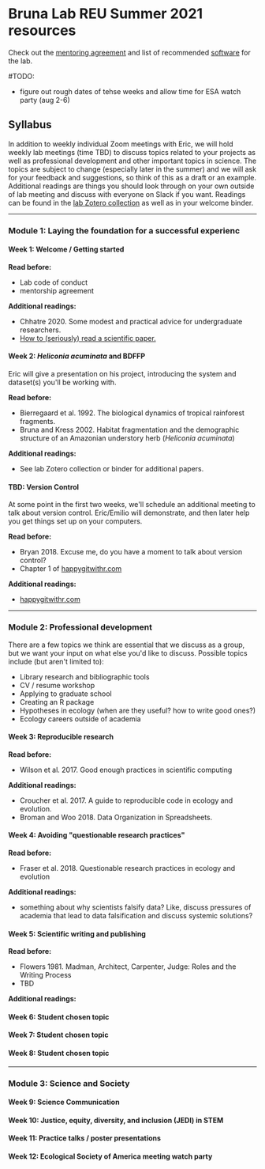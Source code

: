 # Bruna Lab REU Summer 2021 resources

Check out the [mentoring agreement](mentoring-agreement.md) and list of recommended [software](software.md) for the lab.
<!--# more here about structure of repo and purpose -->

\#TODO:

-   figure out rough dates of tehse weeks and allow time for ESA watch party (aug 2-6)

## Syllabus

In addition to weekly individual Zoom meetings with Eric, we will hold weekly lab meetings (time TBD) to discuss topics related to your projects as well as professional development and other important topics in science.
The topics are subject to change (especially later in the summer) and we will ask for your feedback and suggestions, so think of this as a draft or an example.
Additional readings are things you should look through on your own outside of lab meeting and discuss with everyone on Slack if you want.
Readings can be found in the [lab Zotero collection](https://www.zotero.org/groups/2603950/heliconia-frag-drought) as well as in your welcome binder.

------------------------------------------------------------------------

### Module 1: Laying the foundation for a successful experienc

#### Week 1: Welcome / Getting started

**Read before:**

-   Lab code of conduct
-   mentorship agreement

**Additional readings:**

-   Chhatre 2020. Some modest and practical advice for undergraduate researchers.
-   [How to (seriously) read a scientific paper.](https://www.sciencemag.org/careers/2016/03/how-seriously-read-scientific-paper)

#### Week 2: *Heliconia acuminata* and BDFFP

Eric will give a presentation on his project, introducing the system and dataset(s) you'll be working with.

**Read before:**

-   Bierregaard et al. 1992. The biological dynamics of tropical rainforest fragments.
-   Bruna and Kress 2002. Habitat fragmentation and the demographic structure of an Amazonian understory herb (*Heliconia acuminata*)

**Additional readings:**

-   See lab Zotero collection or binder for additional papers.

#### TBD: Version Control

At some point in the first two weeks, we'll schedule an additional meeting to talk about version control.
Eric/Emilio will demonstrate, and then later help you get things set up on your computers.

**Read before:**

-   Bryan 2018. Excuse me, do you have a moment to talk about version control?
-   Chapter 1 of [happygitwithr.com](https://happygitwithr.com/)

**Additional readings:**

-   [happygitwithr.com](https://happygitwithr.com/)

------------------------------------------------------------------------

### Module 2: Professional development

There are a few topics we think are essential that we discuss as a group, but we want your input on what else you'd like to discuss.
Possible topics include (but aren't limited to):

-   Library research and bibliographic tools
-   CV / resume workshop
-   Applying to graduate school
-   Creating an R package
-   Hypotheses in ecology (when are they useful? how to write good ones?)
-   Ecology careers outside of academia

#### Week 3: Reproducible research

**Read before:**

-   Wilson et al. 2017. Good enough practices in scientific computing

**Additional readings:**

-   Croucher et al. 2017. A guide to reproducible code in ecology and evolution.
-   Broman and Woo 2018. Data Organization in Spreadsheets.

#### Week 4: Avoiding "questionable research practices"

**Read before:**

-   Fraser et al. 2018. Questionable research practices in ecology and evolution

**Additional readings:**

-   something about why scientists falsify data? Like, discuss pressures of academia that lead to data falsification and discuss systemic solutions?

#### Week 5: Scientific writing and publishing

**Read before:**

-   Flowers 1981. Madman, Architect, Carpenter, Judge: Roles and the Writing Process
-   TBD

**Additional readings:**

#### Week 6: Student chosen topic

#### Week 7: Student chosen topic

#### Week 8: Student chosen topic

------------------------------------------------------------------------

### Module 3: Science and Society

#### Week 9: Science Communication

#### Week 10: Justice, equity, diversity, and inclusion (JEDI) in STEM

#### Week 11: Practice talks / poster presentations

#### Week 12: Ecological Society of America meeting watch party
